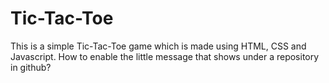 # Tic-Tac-Toe
This is a simple Tic-Tac-Toe game which is made using HTML, CSS and Javascript. 
How to enable the little message that shows under a repository in github?
